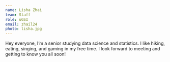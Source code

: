 ```yaml
---
name: Lisha Zhai
team: Staff
role: uGSI
email: zhail24
photo: lisha.jpg
---
```


Hey everyone, I’m a senior studying data science and statistics. I like hiking, eating, singing, and gaming in my free time. I look forward to meeting and getting to know you all soon! 